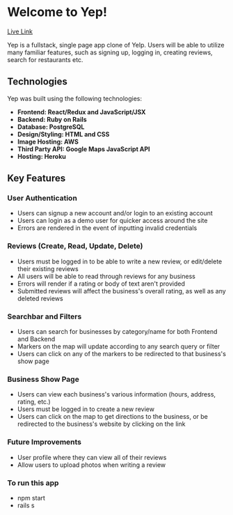 # Welcome to Yep!

[Live Link](https://yepppp.herokuapp.com/#/)

Yep is a fullstack, single page app clone of Yelp. Users will be able to utilize many familiar features, such as signing up, logging in, creating reviews, search for restaurants etc. 

## Technologies

Yep was built using the following technologies:
</br>
* <b>Frontend: React/Redux and JavaScript/JSX</b>
* <b>Backend: Ruby on Rails</b>
* <b>Database: PostgreSQL</b>
* <b>Design/Styling: HTML and CSS</b>
* <b>Image Hosting: AWS</b>
* <b>Third Party API: Google Maps JavaScript API</b>
* <b>Hosting: Heroku</b>

## Key Features

### User Authentication

* Users can signup a new account and/or login to an existing account
* Users can login as a demo user for quicker access around the site
* Errors are rendered in the event of inputting invalid credentials


### Reviews (Create, Read, Update, Delete)

* Users must be logged in to be able to write a new review, or edit/delete their existing reviews
* All users will be able to read through reviews for any business
* Errors will render if a rating or body of text aren't provided
* Submitted reviews will affect the business's overall rating, as well as any deleted reviews


### Searchbar and Filters

* Users can search for businesses by category/name for both Frontend and Backend
* Markers on the map will update according to any search query or filter
* Users can click on any of the markers to be redirected to that business's show page


### Business Show Page

* Users can view each business's various information (hours, address, rating, etc.)
* Users must be logged in to create a new review
* Users can click on the map to get directions to the business, or be redirected to the business's website by clicking on the link


### Future Improvements

* User profile where they can view all of their reviews
* Allow users to upload photos when writing a review


### To run this app
* npm start
* rails s


